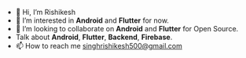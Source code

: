 - 👋 Hi, I’m Rishikesh
- 👀 I’m interested in **Android** and **Flutter** for now.
- 💞️ I’m looking to collaborate on **Android** and **Flutter** for Open Source.
- Talk about **Android**, **Flutter**, **Backend**, **Firebase**.
- 📫 How to reach me singhrishikesh500@gmail.com

<!---
RishiTanu/RishiTanu is a ✨ special ✨ repository because its `README.md` (this file) appears on your GitHub profile.
You can click the Preview link to take a look at your changes.
--->
